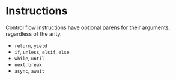 # Instructions

Control flow instructions have optional parens for their arguments, regardless of the arity.

  * `return`, `yield`
  * `if`, `unless`, `elsif`, `else`
  * `while`, `until`
  * `next`, `break`
  * `async`, `await`
